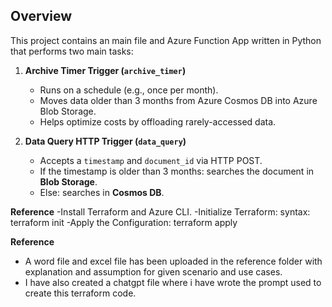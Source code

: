 ## Overview

This project contains an main file and Azure Function App written in Python that performs two main tasks:

1. **Archive Timer Trigger (`archive_timer`)**  
   - Runs on a schedule (e.g., once per month).
   - Moves data older than 3 months from Azure Cosmos DB into Azure Blob Storage.
   - Helps optimize costs by offloading rarely-accessed data.

2. **Data Query HTTP Trigger (`data_query`)**  
   - Accepts a `timestamp` and `document_id` via HTTP POST.
   - If the timestamp is older than 3 months: searches the document in **Blob Storage**.
   - Else: searches in **Cosmos DB**.

**Reference**
   -Install Terraform and Azure CLI.
   -Initialize Terraform: syntax: terraform init
   -Apply the Configuration: terraform apply


**Reference**
   - A word file and excel file has been uploaded in the reference folder with explanation and assumption for given scenario and use cases. 
   - I have also created a chatgpt file where i have wrote the prompt used to create this terraform code.
